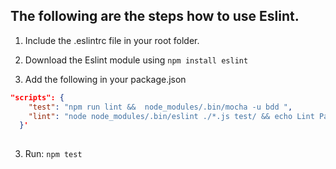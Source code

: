 ## The following are the steps how to use Eslint.

1. Include the .eslintrc file in your root folder.

2. Download the Eslint module using  `npm install eslint`

3. Add the following in your package.json
```json
"scripts": {
    "test": "npm run lint &&  node_modules/.bin/mocha -u bdd ",
    "lint": "node node_modules/.bin/eslint ./*.js test/ && echo Lint Passed."
  }'
  
```
3. Run:
  `npm test`
